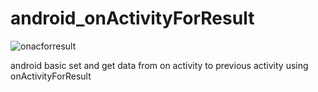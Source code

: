 # android_onActivityForResult

![onacforresult](https://user-images.githubusercontent.com/15268903/44958304-43f83180-af00-11e8-8d3a-9bd95673b2bd.gif)

android basic set and get data from on activity to previous activity using onActivityForResult
